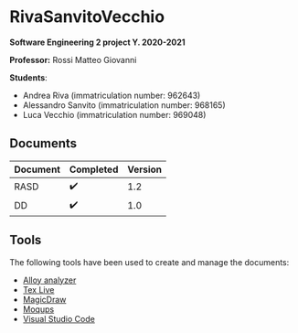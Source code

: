 # RivaSanvitoVecchio
**Software Engineering 2 project Y. 2020-2021**

**Professor:** Rossi Matteo Giovanni

**Students**:
- Andrea Riva (immatriculation number: 962643)
- Alessandro Sanvito (immatriculation number: 968165)
- Luca Vecchio (immatriculation number: 969048)

## Documents

| Document | Completed | Version|
| ------- | ----------- |------------|
| RASD | :heavy_check_mark: | 1.2 |
| DD | :heavy_check_mark: | 1.0 |

## Tools

The following tools have been used to create and manage the documents:

* [Alloy analyzer](https://alloytools.org/)
* [Tex Live](https://www.tug.org/texlive/)
* [MagicDraw](https://www.nomagic.com/products/magicdraw)
* [Moqups](https://moqups.com/)
* [Visual Studio Code](https://code.visualstudio.com/)
